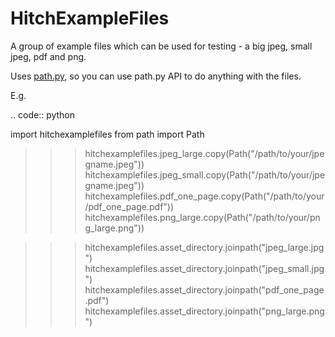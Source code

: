 # HitchExampleFiles

A group of example files which can be used for testing - a big jpeg, small jpeg, pdf and png.

Uses [path.py](https://pathpy.readthedocs.io/en/stable/api.html),
so you can use path.py API to do anything with the files.

E.g.

.. code:: python

  import hitchexamplefiles
  from path import Path

  >>> hitchexamplefiles.jpeg_large.copy(Path("/path/to/your/jpegname.jpeg"))
  >>> hitchexamplefiles.jpeg_small.copy(Path("/path/to/your/jpegname.jpeg"))
  >>> hitchexamplefiles.pdf_one_page.copy(Path("/path/to/your/pdf_one_page.pdf"))
  >>> hitchexamplefiles.png_large.copy(Path("/path/to/your/png_large.png"))


  >>> hitchexamplefiles.asset_directory.joinpath("jpeg_large.jpg")
  >>> hitchexamplefiles.asset_directory.joinpath("jpeg_small.jpg")
  >>> hitchexamplefiles.asset_directory.joinpath("pdf_one_page.pdf")
  >>> hitchexamplefiles.asset_directory.joinpath("png_large.png")
